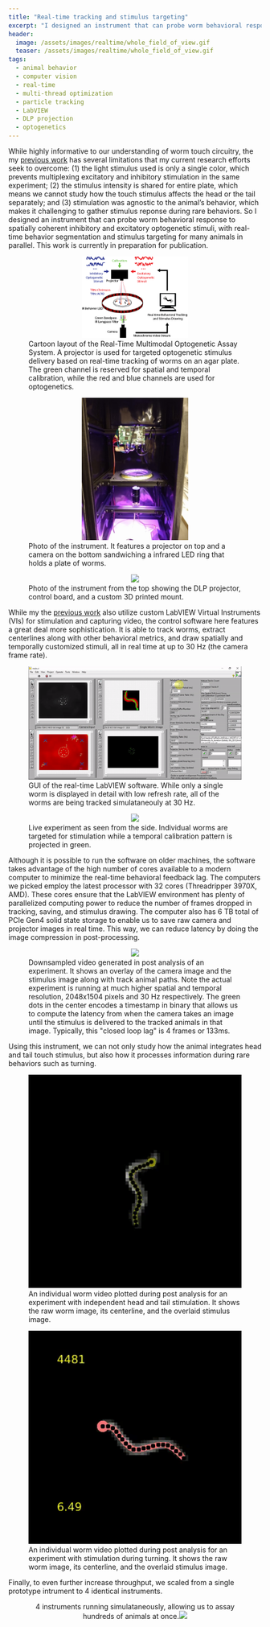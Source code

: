 ```yaml
---
title: "Real-time tracking and stimulus targeting"
excerpt: "I designed an instrument that can probe worm behavioral response to spatially coherent inhibitory and excitatory optogenetic stimuli, with real-time behavior segmentation and stimulus targeting for many animals in parallel."
header:
  image: /assets/images/realtime/whole_field_of_view.gif
  teaser: /assets/images/realtime/whole_field_of_view.gif
tags:
  - animal behavior
  - computer vision
  - real-time
  - multi-thread optimization
  - particle tracking
  - LabVIEW
  - DLP projection
  - optogenetics
---
```


While highly informative to our understanding of worm touch circuitry, the my [previous work](https://mochiliu.github.io/portfolio/worm-behavior/) has several limitations that my current research efforts seek to overcome: (1) the light stimulus used is only a single color, which prevents multiplexing excitatory and inhibitory stimulation in the same experiment; (2) the stimulus intensity is shared for entire plate, which means we cannot study how the touch stimulus affects the head or the tail separately; and (3) stimulation was agnostic to the animal’s behavior, which makes it challenging to gather stimulus reponse during rare behaviors. So I designed an instrument that can probe worm behavioral response to spatially coherent inhibitory and excitatory optogenetic stimuli, with real-time behavior segmentation and stimulus targeting for many animals in parallel. This work is currently in preparation for publication.

<figure>
  <center><img src="/assets/images/realtime/Experimental_Design_API.png" style="width:50%"></center>
  <figcaption>Cartoon layout of the Real-Time Multimodal Optogenetic Assay System. A projector is used for targeted optogenetic stimulus delivery based on real-time tracking of worms on an agar plate. The green channel is reserved for spatial and temporal calibration, while the red and blue channels are used for optogenetics.</figcaption>
</figure>

<figure>
  <center><img src="/assets/images/realtime/instrument.jpg" style="width:50%"></center>
  <figcaption>Photo of the instrument. It features a projector on top and a camera on the bottom sandwiching a infrared LED ring that holds a plate of worms.</figcaption>
</figure>

<figure>
  <center><img src="/assets/images/realtime/instrument_top.jpg" style="width:50%"></center>
  <figcaption>Photo of the instrument from the top showing the DLP projector, control board, and a custom 3D printed mount.</figcaption>
</figure>

While my the [previous work](https://mochiliu.github.io/portfolio/worm-behavior/) also utilize custom LabVIEW Virtual Instruments (VIs) for stimulation and capturing video, the control software here features a great deal more sophistication. It is able to track worms, extract centerlines along with other behavioral metrics, and draw spatially and temporally customized stimuli, all in real time at up to 30 Hz (the camera frame rate).

<figure>
  <center><img src="/assets/images/realtime/GUI.gif" style="width:100%"></center>
  <figcaption>GUI of the real-time LabVIEW software. While only a single worm is displayed in detail with low refresh rate, all of the worms are being tracked simulataneouly at 30 Hz.</figcaption>
</figure>

<figure>
  <center><img src="/assets/images/realtime/live.gif" style="width:50%"></center>
  <figcaption>Live experiment as seen from the side. Individual worms are targeted for stimulation while a temporal calibration pattern is projected in green.</figcaption>
</figure>

Although it is possible to run the software on older machines, the software takes advantage of the high number of cores available to a modern computer to minimize the real-time behavioral feedback lag. The computers we picked employ the latest processor with 32 cores (Threadripper 3970X, AMD). These cores ensure that the LabVIEW environment has plenty of parallelized computing power to reduce the number of frames dropped in tracking, saving, and stimulus drawing. The computer also has 6 TB total of PCIe Gen4 solid state storage to enable us to save raw camera and projector images in real time. This way, we can reduce latency by doing the image compression in post-processing.

<figure>
  <center><img src="/assets/images/realtime/whole_field_of_view.gif" style="width:100%"></center>
  <figcaption>Downsampled video generated in post analysis of an experiment. It shows an overlay of the camera image and the stimulus image along with track animal paths. Note the actual experiment is running at much higher spatial and temporal resolution, 2048x1504 pixels and 30 Hz respectively. The green dots in the center encodes a timestamp in binary that allows us to compute the latency from when the camera takes an image until the stimulus is delivered to the tracked animals in that image. Typically, this "closed loop lag" is 4 frames or 133ms. </figcaption>
</figure>

Using this instrument, we can not only study how the animal integrates head and tail touch stimulus, but also how it processes information during rare behaviors such as turning.

<figure>
  <center><img src="/assets/images/realtime/spatial_patterning.gif" style="width:100%"></center>
  <figcaption>An individual worm video plotted during post analysis for an experiment with independent head and tail stimulation. It shows the raw worm image, its centerline, and the overlaid stimulus image.</figcaption>
</figure>

<figure>
  <center><img src="/assets/images/realtime/turning_stim.gif" style="width:100%"></center>
  <figcaption>An individual worm video plotted during post analysis for an experiment with stimulation during turning. It shows the raw worm image, its centerline, and the overlaid stimulus image.</figcaption>
</figure>

Finally, to even further increase throughput, we scaled from a single prototype intrument to 4 identical instruments.

<figure>
  <center>4 instruments running simulataneously, allowing us to assay hundreds of animals at once.<img src="/assets/images/realtime/four_rigs.jpg" style="width:100%"></center>
  <figcaption></figcaption>
</figure>
